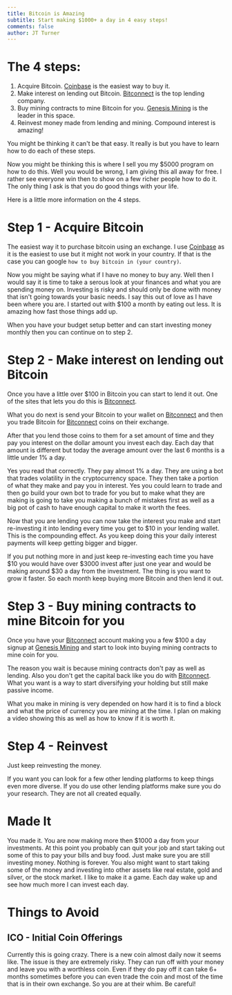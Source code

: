 ```yaml
---
title: Bitcoin is Amazing
subtitle: Start making $1000+ a day in 4 easy steps!
comments: false
author: JT Turner
---
```

# The 4 steps:

1. Acquire Bitcoin. [Coinbase](https://www.coinbase.com/join/542261ad946db70d2a000004) is the easiest way to buy it.
2. Make interest on lending out Bitcoin. [Bitconnect](https://bitconnect.co/?ref=jtwebman) is the top lending company.
3. Buy mining contracts to mine Bitcoin for you. [Genesis Mining](https://www.genesis-mining.com/a/1917491) is the leader in this space.
4. Reinvest money made from lending and mining. Compound interest is amazing!

You might be thinking it can't be that easy. It really is but you have to learn how to do each of these steps.

Now you might be thinking this is where I sell you my $5000 program on how to do this. Well you would be wrong, I am giving this all away for free. I rather see everyone win then to show on a few richer people how to do it. The only thing I ask is that you do good things with your life.

Here is a little more information on the 4 steps.

# Step 1 - Acquire Bitcoin

The easiest way it to purchase bitcoin using an exchange. I use [Coinbase](https://www.coinbase.com/join/542261ad946db70d2a000004) as it is the easiest to use but it might not work in your country. If that is the case you can google `how to buy bitcoin in (your country)`.

Now you might be saying what if I have no money to buy any. Well then I would say it is time to take a serous look at your finances and what you are spending money on. Investing is risky and should only be done with money that isn't going towards your basic needs. I say this out of love as I have been where you are. I started out with $100 a month by eating out less. It is amazing how fast those things add up.

When you have your budget setup better and can start investing money monthly then you can continue on to step 2.

# Step 2 - Make interest on lending out Bitcoin

Once you have a little over $100 in Bitcoin you can start to lend it out. One of the sites that lets you do this is [Bitconnect](https://bitconnect.co/?ref=jtwebman).

What you do next is send your Bitcoin to your wallet on [Bitconnect](https://bitconnect.co/?ref=jtwebman) and then you trade Bitcoin for [Bitconnect](https://bitconnect.co/?ref=jtwebman) coins on their exchange.

After that you lend those coins to them for a set amount of time and they pay you interest on the dollar amount you invest each day. Each day that amount is different but today the average amount over the last 6 months is a little under 1% a day.

Yes you read that correctly. They pay almost 1% a day. They are using a bot that trades volatility in the cryptocurrency space. They then take a portion of what they make and pay you in interest. Yes you could learn to trade and then go build your own bot to trade for you but to make what they are making is going to take you making a bunch of mistakes first as well as a big pot of cash to have enough capital to make it worth the fees.

Now that you are lending you can now take the interest you make and start re-investing it into lending every time you get to $10 in your lending wallet. This is the compounding effect. As you keep doing this your daily interest payments will keep getting bigger and bigger.

If you put nothing more in and just keep re-investing each time you have $10 you would have over $3000 invest after just one year and would be making around $30 a day from the investment. The thing is you want to grow it faster. So each month keep buying more Bitcoin and then lend it out.

# Step 3 - Buy mining contracts to mine Bitcoin for you

Once you have your [Bitconnect](https://bitconnect.co/?ref=jtwebman) account making you a few $100 a day signup at [Genesis Mining](https://www.genesis-mining.com/a/1917491) and start to look into buying mining contracts to mine coin for you.

The reason you wait is because mining contracts don't pay as well as lending. Also you don't get the capital back like you do with [Bitconnect](https://bitconnect.co/?ref=jtwebman). What you want is a way to start diversifying your holding but still make passive income.

What you make in mining is very depended on how hard it is to find a block and what the price of currency you are mining at the time. I plan on making a video showing this as well as how to know if it is worth it.

# Step 4 - Reinvest

Just keep reinvesting the money.

If you want you can look for a few other lending platforms to keep things even more diverse. If you do use other lending platforms make sure you do your research. They are not all created equally.

# Made It

You made it. You are now making more then $1000 a day from your investments. At this point you probably can quit your job and start taking out some of this to pay your bills and buy food. Just make sure you are still investing money. Nothing is forever. You also might want to start taking some of the money and investing into other assets like real estate, gold and silver, or the stock market. I like to make it a game. Each day wake up and see how much more I can invest each day.  

# Things to Avoid

## ICO - Initial Coin Offerings

Currently this is going crazy. There is a new coin almost daily now it seems like. The issue is they are extremely risky. They can run off with your money and leave you with a worthless coin. Even if they do pay off it can take 6+ months sometimes before you can even trade the coin and most of the time that is in their own exchange. So you are at their whim. Be careful!
